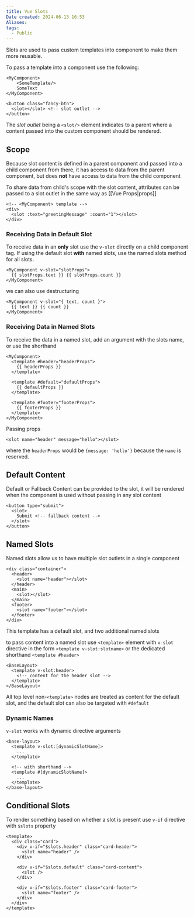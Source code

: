 ```yaml
---
title: Vue Slots
Date created: 2024-06-13 16:53
Aliases:
tags: 
  - Public
---
```


Slots are used to pass custom templates into component to make them more reusable.

To pass a template into a component use the following:
```vue
<MyComponent>
	<SomeTemplate/>
	SomeText
</MyComponent>
```

```vue
<button class="fancy-btn">
  <slot></slot> <!-- slot outlet -->
</button>
```

The *slot outlet* being a `<slot/>` element indicates to a parent where a content passed into the custom component should be rendered.

## Scope

Because slot content is defined in a parent component and passed into a child component from there, it has access to data from the parent component, but does **not** have access to data from the child component

To share data from child's scope with the slot content, attributes can be passed to a slot outlet in the same way as [[Vue Props|props]]
```vue
<!-- <MyComponent> template -->
<div>
  <slot :text="greetingMessage" :count="1"></slot>
</div>
```

### Receiving Data in Default Slot
To receive data in an **only** slot use the `v-slot` directly on a child component tag. If using the default slot **with** named slots, use the named slots method for all slots.
```vue
<MyComponent v-slot="slotProps">
  {{ slotProps.text }} {{ slotProps.count }}
</MyComponent>
```

we can also use destructuring
```vue
<MyComponent v-slot="{ text, count }">
  {{ text }} {{ count }}
</MyComponent>
```


### Receiving Data in Named Slots
To receive the data in a named slot, add an argument with the slots name, or use the shorthand
```vue
<MyComponent>
  <template #header="headerProps">
    {{ headerProps }}
  </template>

  <template #default="defaultProps">
    {{ defaultProps }}
  </template>

  <template #footer="footerProps">
    {{ footerProps }}
  </template>
</MyComponent>
```

Passing props
```vue
<slot name="header" message="hello"></slot>
```
where the `headerProps` would be `{message: 'hello'}` because the `name` is reserved.

## Default Content
Default or Fallback Content can be provided to the slot, it will be rendered when the component is used without passing in any slot content

```vue
<button type="submit">
  <slot>
    Submit <!-- fallback content -->
  </slot>
</button>
```

## Named Slots

Named slots allow us to have multiple slot outlets in a single component

```vue
<div class="container">
  <header>
    <slot name="header"></slot>
  </header>
  <main>
    <slot></slot>
  </main>
  <footer>
    <slot name="footer"></slot>
  </footer>
</div>
```
This template has a default slot, and two additional named slots

to pass content into a named slot use `<template>` element with `v-slot` directive in the form `<template v-slot:slotname>` or the dedicated shorthand `<template #header>`
```vue
<BaseLayout>
  <template v-slot:header>
    <!-- content for the header slot -->
  </template>
</BaseLayout>
```

All top level non-`<template>` nodes are treated as content for the default slot, and the default slot can also be targeted with `#default`

### Dynamic Names

`v-slot` works with dynamic directive arguments

```vue
<base-layout>
  <template v-slot:[dynamicSlotName]>
    ...
  </template>

  <!-- with shorthand -->
  <template #[dynamicSlotName]>
    ...
  </template>
</base-layout>
```

## Conditional Slots

To render something based on whether a slot is present use `v-if` directive with `$slots` property
```vue
<template>
  <div class="card">
    <div v-if="$slots.header" class="card-header">
      <slot name="header" />
    </div>
    
    <div v-if="$slots.default" class="card-content">
      <slot />
    </div>
    
    <div v-if="$slots.footer" class="card-footer">
      <slot name="footer" />
    </div>
  </div>
</template>
```


